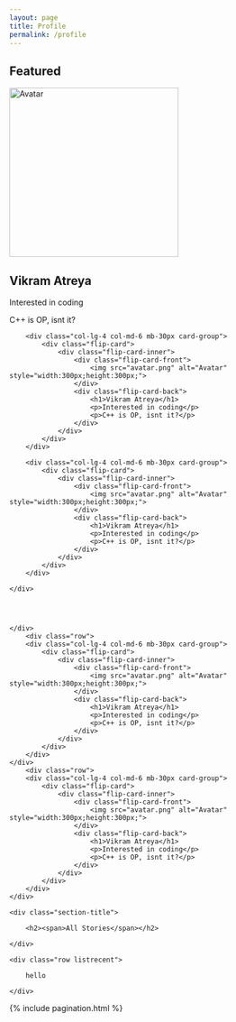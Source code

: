 ```yaml
---
layout: page
title: Profile
permalink: /profile
---
```



<!-- Featured
================================================== -->
<section class="featured-posts">
    <div class="section-title">
        <h2><span>Featured</span></h2>
    </div>
    <div class="row">
        <div class="col-lg-4 col-md-6 mb-30px card-group">
            <div class="flip-card">
                <div class="flip-card-inner">
                    <div class="flip-card-front">
                        <img src="avatar.png" alt="Avatar" style="width:300px;height:300px;">
                    </div>
                    <div class="flip-card-back">
                        <h1>Vikram Atreya</h1>
                        <p>Interested in coding</p>
                        <p>C++ is OP, isnt it?</p>
                    </div>
                </div>
            </div>
        </div>

            
        <div class="col-lg-4 col-md-6 mb-30px card-group">
            <div class="flip-card">
                <div class="flip-card-inner">
                    <div class="flip-card-front">
                        <img src="avatar.png" alt="Avatar" style="width:300px;height:300px;">
                    </div>
                    <div class="flip-card-back">
                        <h1>Vikram Atreya</h1>
                        <p>Interested in coding</p>
                        <p>C++ is OP, isnt it?</p>
                    </div>
                </div>
            </div>
        </div>

        <div class="col-lg-4 col-md-6 mb-30px card-group">
            <div class="flip-card">
                <div class="flip-card-inner">
                    <div class="flip-card-front">
                        <img src="avatar.png" alt="Avatar" style="width:300px;height:300px;">
                    </div>
                    <div class="flip-card-back">
                        <h1>Vikram Atreya</h1>
                        <p>Interested in coding</p>
                        <p>C++ is OP, isnt it?</p>
                    </div>
                </div>
            </div>
        </div>

    </div>




    </div>
        <div class="row">
        <div class="col-lg-4 col-md-6 mb-30px card-group">
            <div class="flip-card">
                <div class="flip-card-inner">
                    <div class="flip-card-front">
                        <img src="avatar.png" alt="Avatar" style="width:300px;height:300px;">
                    </div>
                    <div class="flip-card-back">
                        <h1>Vikram Atreya</h1>
                        <p>Interested in coding</p>
                        <p>C++ is OP, isnt it?</p>
                    </div>
                </div>
            </div>
        </div>
    </div>
        <div class="row">
        <div class="col-lg-4 col-md-6 mb-30px card-group">
            <div class="flip-card">
                <div class="flip-card-inner">
                    <div class="flip-card-front">
                        <img src="avatar.png" alt="Avatar" style="width:300px;height:300px;">
                    </div>
                    <div class="flip-card-back">
                        <h1>Vikram Atreya</h1>
                        <p>Interested in coding</p>
                        <p>C++ is OP, isnt it?</p>
                    </div>
                </div>
            </div>
        </div>
    </div>
</section>


<!-- Posts Index
================================================== -->
<section class="recent-posts">

    <div class="section-title">

        <h2><span>All Stories</span></h2>

    </div>

    <div class="row listrecent">

        hello

    </div>

</section>

<!-- Pagination
================================================== -->
<div class="bottompagination">
<div class="pointerup"><i class="fa fa-caret-up"></i></div>
<span class="navigation" role="navigation">
    {% include pagination.html %}
</span>
</div>

